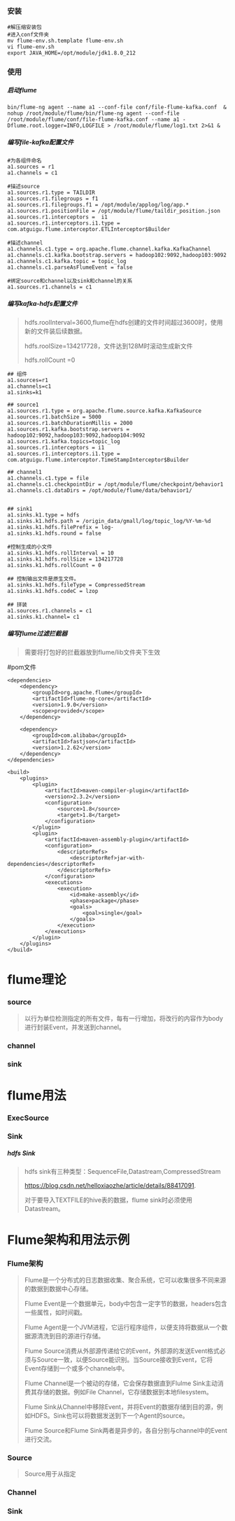 ### 安装

```
#解压缩安装包
#进入conf文件夹
mv flume-env.sh.template flume-env.sh
vi flume-env.sh
export JAVA_HOME=/opt/module/jdk1.8.0_212
```

### 使用

##### 启动flume

```
bin/flume-ng agent --name a1 --conf-file conf/file-flume-kafka.conf  &
nohup /root/module/flume/bin/flume-ng agent --conf-file /root/module/flume/conf/file-flume-kafka.conf --name a1 -Dflume.root.logger=INFO,LOGFILE > /root/module/flume/log1.txt 2>&1 &
```



##### 编写file-kafka配置文件

```
#为各组件命名
a1.sources = r1
a1.channels = c1

#描述source
a1.sources.r1.type = TAILDIR
a1.sources.r1.filegroups = f1
a1.sources.r1.filegroups.f1 = /opt/module/applog/log/app.*
a1.sources.r1.positionFile = /opt/module/flume/taildir_position.json
a1.sources.r1.interceptors =  i1
a1.sources.r1.interceptors.i1.type = com.atguigu.flume.interceptor.ETLInterceptor$Builder

#描述channel
a1.channels.c1.type = org.apache.flume.channel.kafka.KafkaChannel
a1.channels.c1.kafka.bootstrap.servers = hadoop102:9092,hadoop103:9092
a1.channels.c1.kafka.topic = topic_log
a1.channels.c1.parseAsFlumeEvent = false

#绑定source和channel以及sink和channel的关系
a1.sources.r1.channels = c1

```

##### 编写kafka-hdfs配置文件

>hdfs.roolInterval=3600,flume在hdfs创建的文件时间超过3600时，使用新的文件装后续数据。
>
>hdfs.roolSize=134217728，文件达到128M时滚动生成新文件
>
>hdfs.rollCount =0

```
## 组件
a1.sources=r1
a1.channels=c1
a1.sinks=k1

## source1
a1.sources.r1.type = org.apache.flume.source.kafka.KafkaSource
a1.sources.r1.batchSize = 5000
a1.sources.r1.batchDurationMillis = 2000
a1.sources.r1.kafka.bootstrap.servers = hadoop102:9092,hadoop103:9092,hadoop104:9092
a1.sources.r1.kafka.topics=topic_log
a1.sources.r1.interceptors = i1
a1.sources.r1.interceptors.i1.type = com.atguigu.flume.interceptor.TimeStampInterceptor$Builder

## channel1
a1.channels.c1.type = file
a1.channels.c1.checkpointDir = /opt/module/flume/checkpoint/behavior1
a1.channels.c1.dataDirs = /opt/module/flume/data/behavior1/


## sink1
a1.sinks.k1.type = hdfs
a1.sinks.k1.hdfs.path = /origin_data/gmall/log/topic_log/%Y-%m-%d
a1.sinks.k1.hdfs.filePrefix = log-
a1.sinks.k1.hdfs.round = false

#控制生成的小文件
a1.sinks.k1.hdfs.rollInterval = 10
a1.sinks.k1.hdfs.rollSize = 134217728
a1.sinks.k1.hdfs.rollCount = 0

## 控制输出文件是原生文件。
a1.sinks.k1.hdfs.fileType = CompressedStream
a1.sinks.k1.hdfs.codeC = lzop

## 拼装
a1.sources.r1.channels = c1
a1.sinks.k1.channel= c1

```

##### 编写flume过滤拦截器

>需要将打包好的拦截器放到flume/lib文件夹下生效

#pom文件

```
<dependencies>
    <dependency>
        <groupId>org.apache.flume</groupId>
        <artifactId>flume-ng-core</artifactId>
        <version>1.9.0</version>
        <scope>provided</scope>
    </dependency>

    <dependency>
        <groupId>com.alibaba</groupId>
        <artifactId>fastjson</artifactId>
        <version>1.2.62</version>
    </dependency>
</dependencies>

<build>
    <plugins>
        <plugin>
            <artifactId>maven-compiler-plugin</artifactId>
            <version>2.3.2</version>
            <configuration>
                <source>1.8</source>
                <target>1.8</target>
            </configuration>
        </plugin>
        <plugin>
            <artifactId>maven-assembly-plugin</artifactId>
            <configuration>
                <descriptorRefs>
                    <descriptorRef>jar-with-dependencies</descriptorRef>
                </descriptorRefs>
            </configuration>
            <executions>
                <execution>
                    <id>make-assembly</id>
                    <phase>package</phase>
                    <goals>
                        <goal>single</goal>
                    </goals>
                </execution>
            </executions>
        </plugin>
    </plugins>
</build>

```

# flume理论

### source

>以行为单位检测指定的所有文件，每有一行增加，将改行的内容作为body进行封装Event，并发送到channel。

### channel

### sink

# flume用法

### ExecSource

### Sink

##### hdfs Sink

>hdfs sink有三种类型：SequenceFile,Datastream,CompressedStream
>
>https://blog.csdn.net/helloxiaozhe/article/details/88417091.
>
>对于要导入TEXTFILE的hive表的数据，flume sink时必须使用Datastream。

# Flume架构和用法示例

### Flume架构

>Flume是一个分布式的日志数据收集、聚合系统，它可以收集很多不同来源的数据到数据中心存储。
>
>Flume Event是一个数据单元，body中包含一定字节的数据，headers包含一些属性，如时间戳。
>
>Flume Agent是一个JVM进程，它运行程序组件，以便支持将数据从一个数据源清洗到目的源进行存储。
>
>Flume Source消费从外部源传递给它的Event，外部源的发送Event格式必须与Source一致，以便Source能识别。当Source接收到Event，它将Event存储到一个或多个channels中。
>
>Flume Channel是一个被动的存储，它会保存数据直到Flulme Sink主动消费其存储的数据。例如File Channel，它存储数据到本地filesystem。
>
>Flume Sink从Channel中移除Event，并将Event的数据存储到目的源，例如HDFS。Sink也可以将数据发送到下一个Agent的source。
>
>Flume Source和Flume Sink两者是异步的，各自分别与channel中的Event进行交流。

### Source

>Source用于从指定

### Channel

### Sink

